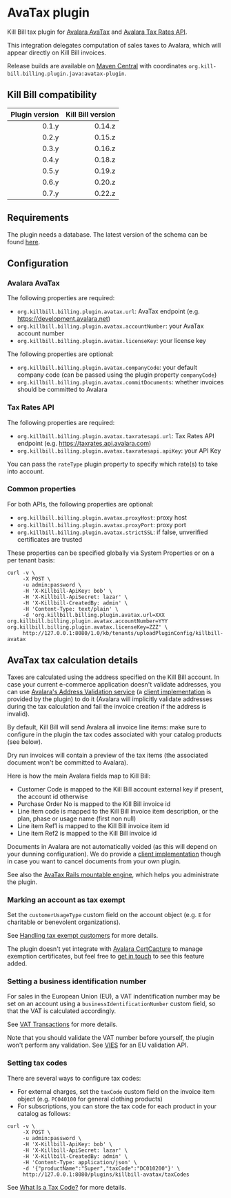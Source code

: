 AvaTax plugin
=============

Kill Bill tax plugin for [Avalara AvaTax](http://www.avalara.com/products/avatax/) and [Avalara Tax Rates API](http://taxratesapi.avalara.com/).

This integration delegates computation of sales taxes to Avalara, which will appear directly on Kill Bill invoices.

Release builds are available on [Maven Central](http://search.maven.org/#search%7Cga%7C1%7Cg%3A%22org.kill-bill.billing.plugin.java%22%20AND%20a%3A%22avatax-plugin%22) with coordinates `org.kill-bill.billing.plugin.java:avatax-plugin`.

Kill Bill compatibility
-----------------------

| Plugin version | Kill Bill version |
| -------------: | ----------------: |
| 0.1.y          | 0.14.z            |
| 0.2.y          | 0.15.z            |
| 0.3.y          | 0.16.z            |
| 0.4.y          | 0.18.z            |
| 0.5.y          | 0.19.z            |
| 0.6.y          | 0.20.z            |
| 0.7.y          | 0.22.z            |

Requirements
------------

The plugin needs a database. The latest version of the schema can be found [here](https://github.com/killbill/killbill-avatax-plugin/blob/master/src/main/resources/ddl.sql).

Configuration
-------------

### Avalara AvaTax

The following properties are required:

* `org.killbill.billing.plugin.avatax.url`: AvaTax endpoint (e.g. https://development.avalara.net)
* `org.killbill.billing.plugin.avatax.accountNumber`: your AvaTax account number
* `org.killbill.billing.plugin.avatax.licenseKey`: your license key

The following properties are optional:

* `org.killbill.billing.plugin.avatax.companyCode`: your default company code (can be passed using the plugin property `companyCode`)
* `org.killbill.billing.plugin.avatax.commitDocuments`: whether invoices should be committed to Avalara

### Tax Rates API

The following properties are required:

* `org.killbill.billing.plugin.avatax.taxratesapi.url`: Tax Rates API endpoint (e.g. https://taxrates.api.avalara.com)
* `org.killbill.billing.plugin.avatax.taxratesapi.apiKey`: your API Key

You can pass the `rateType` plugin property to specify which rate(s) to take into account.

### Common properties

For both APIs, the following properties are optional:

* `org.killbill.billing.plugin.avatax.proxyHost`: proxy host
* `org.killbill.billing.plugin.avatax.proxyPort`: proxy port
* `org.killbill.billing.plugin.avatax.strictSSL`: if false, unverified certificates are trusted

These properties can be specified globally via System Properties or on a per tenant basis:

```
curl -v \
     -X POST \
     -u admin:password \
     -H 'X-Killbill-ApiKey: bob' \
     -H 'X-Killbill-ApiSecret: lazar' \
     -H 'X-Killbill-CreatedBy: admin' \
     -H 'Content-Type: text/plain' \
     -d 'org.killbill.billing.plugin.avatax.url=XXX
org.killbill.billing.plugin.avatax.accountNumber=YYY
org.killbill.billing.plugin.avatax.licenseKey=ZZZ' \
     http://127.0.0.1:8080/1.0/kb/tenants/uploadPluginConfig/killbill-avatax
```

AvaTax tax calculation details
------------------------------

Taxes are calculated using the address specified on the Kill Bill account. In case your current e-commerce application doesn't validate addresses, you can use [Avalara's Address Validation service](http://developer.avalara.com/api-docs/designing-your-integration/address-validation) (a [client implementation](https://github.com/killbill/killbill-avatax-plugin/blob/29136dae9ae8737a39bf99496ffa7d2d9c7384b8/src/main/java/org/killbill/billing/plugin/avatax/client/AvaTaxClient.java#L72) is provided by the plugin) to do it (Avalara will implicitly validate addresses during the tax calculation and fail the invoice creation if the address is invalid).

By default, Kill Bill will send Avalara all invoice line items: make sure to configure in the plugin the tax codes associated with your catalog products (see below).

Dry run invoices will contain a preview of the tax items (the associated document won't be committed to Avalara).

Here is how the main Avalara fields map to Kill Bill:

* Customer Code is mapped to the Kill Bill account external key if present, the account id otherwise
* Purchase Order No is mapped to the Kill Bill invoice id
* Line item code is mapped to the Kill Bill invoice item description, or the plan, phase or usage name (first non null)
* Line item Ref1 is mapped to the Kill Bill invoice item id
* Line item Ref2 is mapped to the Kill Bill invoice id

Documents in Avalara are not automatically voided (as this will depend on your dunning configuration). We do provide a [client implementation](https://github.com/killbill/killbill-avatax-plugin/blob/master/src/main/java/org/killbill/billing/plugin/avatax/client/AvaTaxClient.java#L133) though in case you want to cancel documents from your own plugin.

See also the [AvaTax Rails mountable engine](https://github.com/killbill/killbill-avatax-ui), which helps you administrate the plugin.

### Marking an account as tax exempt

Set the `customerUsageType` custom field on the account object (e.g. `E` for charitable or benevolent organizations).

See [Handling tax exempt customers](http://developer.avalara.com/api-docs/designing-your-integration/handling-tax-exempt-customers) for more details.

The plugin doesn't yet integrate with [Avalara CertCapture](http://www.avalara.com/products/certcapture/) to manage exemption certificates, but feel free to [get in touch](https://groups.google.com/forum/#!forum/killbilling-users) to see this feature added.

### Setting a business identification number

For sales in the European Union (EU), a VAT indentification number may be set on an account using a `businessIdentificationNumber` custom field, so that the VAT is calculated accordingly.

See [VAT Transactions](https://developer.avalara.com/avatax/vat-transactions/) for more details.

Note that you should validate the VAT number before yourself, the plugin won't perform any validation. See [VIES](http://ec.europa.eu/taxation_customs/vies/technicalInformation.html) for an EU validation API.

### Setting tax codes

There are several ways to configure tax codes:

* For external charges, set the `taxCode` custom field on the invoice item object (e.g. `PC040100` for general clothing products)
* For subscriptions, you can store the tax code for each product in your catalog as follows:

```
curl -v \
     -X POST \
     -u admin:password \
     -H 'X-Killbill-ApiKey: bob' \
     -H 'X-Killbill-ApiSecret: lazar' \
     -H 'X-Killbill-CreatedBy: admin' \
     -H 'Content-Type: application/json' \
     -d '{"productName":"Super","taxCode":"DC010200"}' \
     http://127.0.0.1:8080/plugins/killbill-avatax/taxCodes
```

See [What Is a Tax Code?](https://help.avalara.com/000_AvaTax_Calc/000AvaTaxCalc_User_Guide/040_Managing_Tax_Profiles/050_Tax_Codes/001_What_is_a_Tax_Code) for more details.

